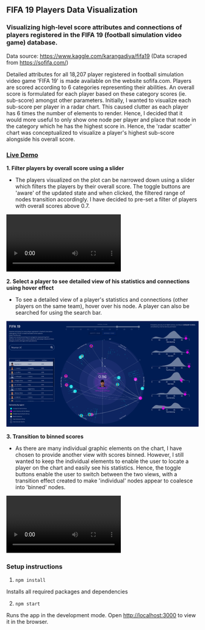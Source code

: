 ## FIFA 19 Players Data Visualization

### Visualizing high-level score attributes and connections of players registered in the FIFA 19 (football simulation video game) database.

Data source: <https://www.kaggle.com/karangadiya/fifa19> (Data scraped from <https://sofifa.com/>)

Detailed attributes for all 18,207 player registered in football simulation video game 'FIFA 19' is made available on the website sofifa.com. Players are scored according to 6 categories representing their abilities. An overall score is formulated for each player based on these category scores (ie. sub-score) amongst other parameters. Initially, I wanted to visualize each sub-score per player in a radar chart. This caused clutter as each player has 6 times the number of elements to render. Hence, I decided that it would more useful to only show one node per player and place that node in the category which he has the highest score in. Hence, the 'radar scatter' chart was conceptualized to visualize a player's highest sub-score alongside his overall score.

### [Live Demo](http://fifa19-viz.s3-website-ap-southeast-1.amazonaws.com/)

<b>1. Filter players by overall score using a slider</b>
- The players visualized on the plot can be narrowed down using a slider which filters the players by their overall score. The toggle buttons are 'aware' of the updated state and when clicked, the filtered range of nodes transition accordingly. I have decided to pre-set a filter of players with overall scores above 0.7.

![alt text](https://github.com/dianaow/fifa-viz/raw/master/fifa19_2_new.mov "Demo Feature 2")

<b>2. Select a player to see detailed view of his statistics and connections using hover effect</b>
- To see a detailed view of a player's statistics and connections (other players on the same team), hover over his node. A player can also be searched for using the search bar.

![alt text](https://github.com/dianaow/fifa-viz/raw/master/fifa19_searched.png "Demo Feature 3")

<b>3. Transition to binned scores</b>
- As there are many individual graphic elements on the chart, I have chosen to provide another view with scores binned. However, I still wanted to keep the individual elements to enable the user to locate a player on the chart and easily see his statistics. Hence, the toggle buttons enable the user to switch between the two views, with a transition effect created to make 'individual' nodes appear to coalesce into 'binned' nodes.

![alt text](https://github.com/dianaow/fifa-viz/raw/master/fifa19_1_new.mov "Demo Feature 1")

### Setup instructions

1. `npm install`

Installs all required packages and dependencies

2. `npm start`

Runs the app in the development mode. Open [http://localhost:3000](http://localhost:3000) to view it in the browser.
